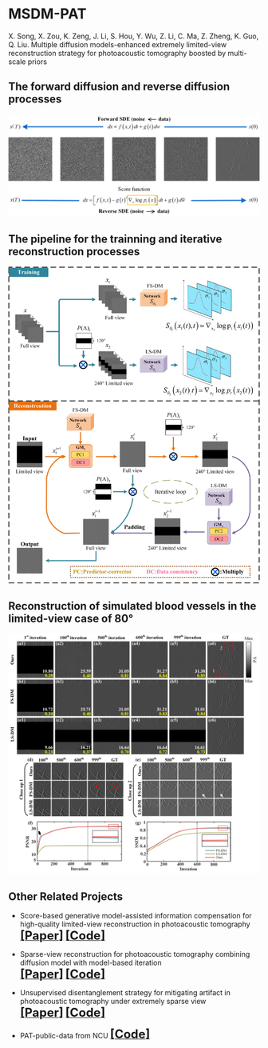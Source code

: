 # MSDM-PAT
X. Song, X. Zou, K. Zeng, J. Li, S. Hou, Y. Wu, Z. Li, C. Ma, Z. Zheng, K. Guo, Q. Liu. Multiple diffusion models-enhanced extremely limited-view reconstruction strategy for photoacoustic tomography boosted by multi-scale priors

## The forward diffusion and reverse diffusion processes
![image1](https://github.com/yqx7150/MSDM-PAT/blob/main/Fig.%201.png)
## The pipeline for the trainning and iterative reconstruction processes
![image2](https://github.com/yqx7150/MSDM-PAT/blob/main/4.jpg)
## Reconstruction of simulated blood vessels in the limited-view case of 80°
![image3](https://github.com/yqx7150/MSDM-PAT/blob/main/Fig.%206.png)
## Other Related Projects
* Score-based generative model-assisted information compensation for high-quality limited-view reconstruction in photoacoustic tomography      
[<font size=5>**[Paper]**</font>](https://www.sciencedirect.com/science/article/pii/S2213597924000405)       [<font size=5>**[Code]**</font>](https://github.com/yqx7150/Limited-view-PAT-Diffusion)

* Sparse-view reconstruction for photoacoustic tomography combining diffusion model with model-based iteration      
[<font size=5>**[Paper]**</font>](https://www.sciencedirect.com/science/article/pii/S2213597923001118)       [<font size=5>**[Code]**</font>](https://github.com/yqx7150/PAT-Diffusion)

* Unsupervised disentanglement strategy for mitigating artifact in photoacoustic tomography under extremely sparse view      
[<font size=5>**[Paper]**</font>](https://www.sciencedirect.com/science/article/pii/S2213597924000302?via%3Dihub)       [<font size=5>**[Code]**</font>](https://github.com/yqx7150/PAT-ADN)

* PAT-public-data from NCU [<font size=5>**[Code]**</font>](https://github.com/yqx7150/PAT-public-data)
 

